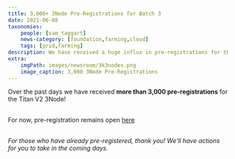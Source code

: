 ```yaml
---
title: 3,000+ 3Node Pre-Registrations for Batch 3
date: 2021-06-08
taxonomies:
    people: [sam_taggart]
    news-category: [foundation,farming,cloud]
    tags: [grid,farming]
description: We have received a huge influx in pre-registrations for the Titan V2 3Node. Thank you!
extra:
    imgPath: images/newsroom/3k3nodes.png
    image_caption: 3,000 3Node Pre-Registrations
---
```


Over the past days we have received **more than 3,000 pre-registrations** for the Titan V2 3Node!
<br/>
<br/>

For now, pre-registration remains open [here](http://next3nodebatch.threefold.io/)
<br/>
<br/>

*For those who have already pre-registered, thank you! We'll have actions for you to take in the coming days.*
